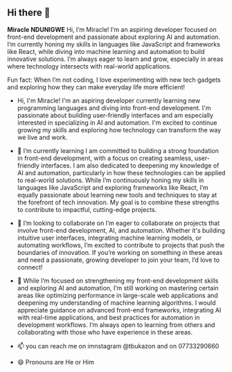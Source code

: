 ## Hi there 👋


**Miracle NDUNIGWE** Hi, I’m Miracle! I’m an aspiring developer focused on front-end development and passionate about exploring AI and automation. I’m currently honing my skills in languages like JavaScript and frameworks like React, while diving into machine learning and automation to build innovative solutions. I’m always eager to learn and grow, especially in areas where technology intersects with real-world applications.

Fun fact: When I’m not coding, I love experimenting with new tech gadgets and exploring how they can make everyday life more efficient!





- Hi, I'm Miracle! I'm an aspiring developer currently learning new programming languages and diving into front-end development. I'm passionate about building user-friendly interfaces and am especially interested in specializing in AI and automation. I'm excited to continue growing my skills and exploring how technology can transform the way we live and work.


- 🌱 I’m currently learning I am committed to building a strong foundation in front-end development, with a focus on creating seamless, user-friendly interfaces. I am also dedicated to deepening my knowledge of AI and automation, particularly in how these technologies can be applied to real-world solutions. While I’m continuously honing my skills in languages like JavaScript and exploring frameworks like React, I’m equally passionate about learning new tools and techniques to stay at the forefront of tech innovation. My goal is to combine these strengths to contribute to impactful, cutting-edge projects.


- 👯 I’m looking to collaborate on I’m eager to collaborate on projects that involve front-end development, AI, and automation. Whether it's building intuitive user interfaces, integrating machine learning models, or automating workflows, I’m excited to contribute to projects that push the boundaries of innovation. If you’re working on something in these areas and need a passionate, growing developer to join your team, I’d love to connect!
- 🤔 While I’m focused on strengthening my front-end development skills and exploring AI and automation, I’m still working on mastering certain areas like optimizing performance in large-scale web applications and deepening my understanding of machine learning algorithms. I would appreciate guidance on advanced front-end frameworks, integrating AI with real-time applications, and best practices for automation in development workflows. I’m always open to learning from others and collaborating with those who have experience in these areas.



- 📫 you can reach me on imnstagram @tbukazon and on 07733290660
- 😄 Pronouns are He or Him


